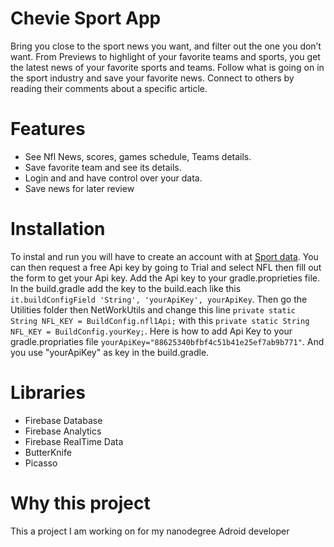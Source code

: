 # Chevie Sport App
Bring you close to the sport news you want, and filter out the one you don’t want. From Previews to highlight of your favorite teams and sports, you get the latest news of your favorite sports and teams. Follow what is going on in the sport industry and save your favorite news. Connect to others by reading their comments about a specific article.

# Features
- See Nfl News, scores, games schedule, Teams details.
- Save favorite team and see its details.
- Login and and have control over your data.
- Save news for later review

# Installation
To instal and run you will have to create an account with at [Sport data](https://sportsdata.io/). You can then request a free Api key by going to Trial and select NFL then fill out the form to get your Api key. Add the Api key to your gradle.proprieties file. In the build.gradle add the key to the build.each like this `it.buildConfigField 'String', 'yourApiKey', yourApiKey`. Then go the Utilities folder then NetWorkUtils and change this line `private static String NFL_KEY = BuildConfig.nfl1Api;` with this `private static String NFL_KEY = BuildConfig.yourKey;`. Here is how to add Api Key to your gradle.propriaties file `yourApiKey="88625340bfbf4c51b41e25ef7ab9b771"`. And you use "yourApiKey" as key in the build.gradle.

# Libraries
- Firebase Database
- Firebase Analytics
- Firebase RealTime Data
- ButterKnife
- Picasso
# Why this project
This a project I am working on for my nanodegree Adroid developer 
